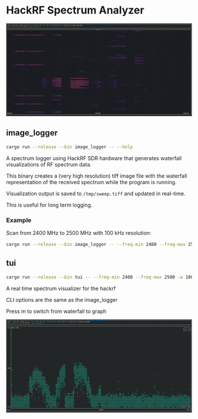 # HackRF Spectrum Analyzer

![](docs/screenshot2.png)

## image_logger

```bash
cargo run --release --bin image_logger -- --help
```

A spectrum logger using HackRF SDR hardware that generates waterfall visualizations of RF spectrum data.

This binary creates a (very high resolution) tiff image file with the waterfall representation of the received spectrum while the program is running.


Visualization output is saved to `/tmp/sweep.tiff` and updated in real-time.

This is useful for long term logging.

### Example

Scan from 2400 MHz to 2500 MHz with 100 kHz resolution:

```bash
cargo run --release --bin image_logger -- --freq-min 2400 --freq-max 2500 --bin-width 100000 --gain 20 --lna-gain 16
```

## tui

```bash
cargo run --release --bin tui -- --freq-min 2400 --freq-max 2500 -w 10000
```

A real time spectrum visualizer for the hackrf

CLI options are the same as the image_logger

Press m to switch from waterfall to graph

![](docs/screenshot1.png)

